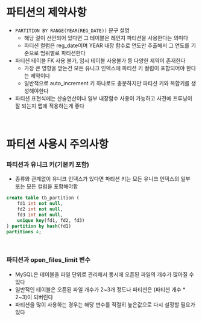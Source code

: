 # 파티션의 제약사항

- `PARTITION BY RANGE(YEAR(REG_DATE))` 문구 설명
  - 해당 절이 선언되어 있다면 그 테이블은 레인지 파티션을 사용한다는 의미다
  - 파티션 컬럼은 reg_date이며 YEAR 내장 함수로 연도만 추출해서 그 연도를 기준으로 범위별로 파티션한다
- 파티션 테이블 FK 사용 불가, 임시 테이블 사용불가 등 다양한 제약이 존재한다
  - 가장 큰 영향을 받는건 모든 유니크 인덱스에 파티션 키 컬럼이 포함되어야 한다는 제약이다
  - 일반적으로 auto_increment 키 하나로도 충분하지만 파티션 키와 복합키를 생성해야한다
- 파티션 표현식에는 산술연산이나 일부 내장함수 사용이 가능하고 사전에 프루닝이 잘 되는지 앱에 적용하는게 좋다

<br>

# 파티션 사용시 주의사항

### 파티션과 유니크 키(기본키 포함)

- 종류와 관계없이 유니크 인덱스가 있다면 파티션 키는 모든 유니크 인덱스의 일부 또는 모든 컬럼을 포함해야함

```sql
create table tb_partition (
	fd1 int not null,
	fd2 int not null,
	fd3 int not null,
	unique key(fd1, fd2, fd3)
) partition by hash(fd1)
partitions 4;
```

<br>

### 파티션과 open_files_limit 변수

- MySQL은 테이블을 파일 단위로 관리해서 동시에 오픈된 파일의 개수가 많아질 수 있다
- 일반적인 테이블은 오픈된 파일 개수가 2~3개 정도나 파티션은 (파티션 개수 \* 2~3)이 되버린다
- 파티션을 많이 사용하는 경우는 해당 변수를 적절히 높은값으로 다시 설정할 필요가 있다
